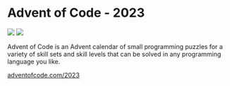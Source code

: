 # Advent of Code - 2023

![](https://img.shields.io/badge/stars%20⭐-10-yellow) ![](https://img.shields.io/badge/days%20completed-5-red)

Advent of Code is an Advent calendar of small programming puzzles for a variety of skill sets and skill levels that can be solved in any programming language you like.

[adventofcode.com/2023](adventofcode.com/2023)
